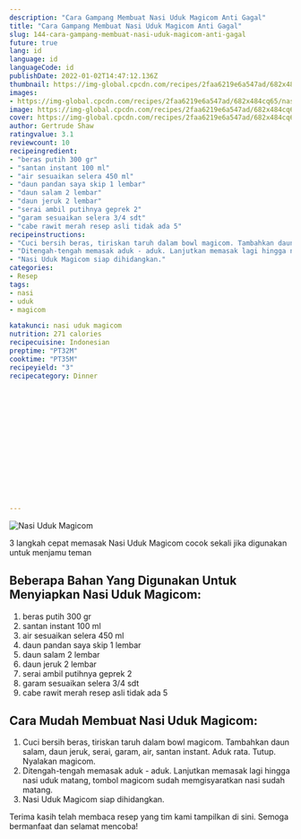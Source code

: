 ```yaml
---
description: "Cara Gampang Membuat Nasi Uduk Magicom Anti Gagal"
title: "Cara Gampang Membuat Nasi Uduk Magicom Anti Gagal"
slug: 144-cara-gampang-membuat-nasi-uduk-magicom-anti-gagal
future: true
lang: id
language: id
languageCode: id
publishDate: 2022-01-02T14:47:12.136Z 
thumbnail: https://img-global.cpcdn.com/recipes/2faa6219e6a547ad/682x484cq65/nasi-uduk-magicom-foto-resep-utama.webp
images:
- https://img-global.cpcdn.com/recipes/2faa6219e6a547ad/682x484cq65/nasi-uduk-magicom-foto-resep-utama.webp
image: https://img-global.cpcdn.com/recipes/2faa6219e6a547ad/682x484cq65/nasi-uduk-magicom-foto-resep-utama.webp
cover: https://img-global.cpcdn.com/recipes/2faa6219e6a547ad/682x484cq65/nasi-uduk-magicom-foto-resep-utama.webp
author: Gertrude Shaw
ratingvalue: 3.1
reviewcount: 10
recipeingredient:
- "beras putih 300 gr"
- "santan instant 100 ml"
- "air sesuaikan selera 450 ml"
- "daun pandan saya skip 1 lembar"
- "daun salam 2 lembar"
- "daun jeruk 2 lembar"
- "serai ambil putihnya geprek 2"
- "garam sesuaikan selera 3/4 sdt"
- "cabe rawit merah resep asli tidak ada 5"
recipeinstructions:
- "Cuci bersih beras, tiriskan taruh dalam bowl magicom. Tambahkan daun salam, daun jeruk, serai, garam, air, santan instant. Aduk rata. Tutup. Nyalakan magicom."
- "Ditengah-tengah memasak aduk - aduk. Lanjutkan memasak lagi hingga nasi uduk matang, tombol magicom sudah memgisyaratkan nasi sudah matang."
- "Nasi Uduk Magicom siap dihidangkan."
categories:
- Resep
tags:
- nasi
- uduk
- magicom

katakunci: nasi uduk magicom 
nutrition: 271 calories
recipecuisine: Indonesian
preptime: "PT32M"
cooktime: "PT35M"
recipeyield: "3"
recipecategory: Dinner


     
    
    
    
    
    
    
    
    
    
    
      
    
---
```



![Nasi Uduk Magicom](https://img-global.cpcdn.com/recipes/2faa6219e6a547ad/682x484cq65/nasi-uduk-magicom-foto-resep-utama.webp)

3 langkah cepat memasak  Nasi Uduk Magicom cocok sekali jika digunakan untuk menjamu teman

<!--inarticleads1-->

## Beberapa Bahan Yang Digunakan Untuk Menyiapkan Nasi Uduk Magicom:

1. beras putih 300 gr
1. santan instant 100 ml
1. air sesuaikan selera 450 ml
1. daun pandan saya skip 1 lembar
1. daun salam 2 lembar
1. daun jeruk 2 lembar
1. serai ambil putihnya geprek 2
1. garam sesuaikan selera 3/4 sdt
1. cabe rawit merah resep asli tidak ada 5



<!--inarticleads2-->

## Cara Mudah Membuat Nasi Uduk Magicom:

1. Cuci bersih beras, tiriskan taruh dalam bowl magicom. Tambahkan daun salam, daun jeruk, serai, garam, air, santan instant. Aduk rata. Tutup. Nyalakan magicom.
1. Ditengah-tengah memasak aduk - aduk. Lanjutkan memasak lagi hingga nasi uduk matang, tombol magicom sudah memgisyaratkan nasi sudah matang.
1. Nasi Uduk Magicom siap dihidangkan.




Terima kasih telah membaca resep yang tim kami tampilkan di sini. Semoga bermanfaat dan selamat mencoba!
